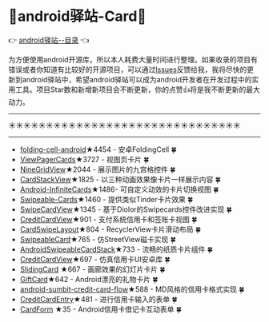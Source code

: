 # :running:android驿站-Card:running:
:point_right: [android驿站--目录](https://github.com/enChenging/android_posthouse) :point_left:

为方便使用android开源库，所以本人耗费大量时间进行整理。如果收录的项目有错误或者你知道有比较好的开源项目，可以通过[Issues](https://github.com/enChenging/android_posthouse/issues)反馈给我，我将尽快的更新到android驿站中，希望android驿站可以成为android开发者在开发过程中的实用工具。项目Star数和新增新项目会不断更新，你的点赞:+1:将是我不断更新的最大动力。

<HR style="FILTER: progid:DXImageTransform.Microsoft.Shadow(color:#987cb9,direction:145,strength:15)" width="100%" color=#987cb9 SIZE=1>

:sunny::sunny::sunny::sunny::sunny::sunny::sunny::sunny::sunny::sunny::sunny::sunny::sunny::sunny::sunny::sunny::sunny::sunny::sunny::sunny::sunny::sunny::sunny::sunny::sunny::sunny::sunny::sunny::sunny::sunny::sunny:

<HR style="FILTER: progid:DXImageTransform.Microsoft.Shadow(color:#987cb9,direction:145,strength:15)" width="100%" color=#987cb9 SIZE=1>


- [folding-cell-android](https://github.com/Ramotion/folding-cell-android)★4454 - 安卓FoldingCell  :four_leaf_clover:
- [ViewPagerCards](https://github.com/rubensousa/ViewPagerCards)★3727 - 视图页卡片  :four_leaf_clover:
- [NineGridView](https://github.com/jeasonlzy/NineGridView)★2044 - 展示图片的九宫格控件  :four_leaf_clover:
- [CardStackView](https://github.com/loopeer/CardStackView)★1825 - 以三种动画效果像卡片一样展示内容  :four_leaf_clover:
- [Android-InfiniteCards](https://github.com/BakerJQ/Android-InfiniteCards)★1486- 可自定义动效的卡片切换视图  :four_leaf_clover:
- [Swipeable-Cards](https://github.com/kikoso/Swipeable-Cards)★1460 - 提供类似Tinder卡片效果  :four_leaf_clover:
- [SwipeCardView](https://github.com/xiepeijie/SwipeCardView)★1345 - 基于Diolor的Swipecards控件改进实现  :four_leaf_clover:
- [CreditCardView](https://github.com/sharish/CreditCardView)★901 - 支付系统信用卡和签账卡视图 :four_leaf_clover:
- [CardSwipeLayout](https://github.com/yuqirong/CardSwipeLayout)★804 - RecyclerView卡片滑动布局  :four_leaf_clover:
- [SwipeableCard](https://github.com/michelelacorte/SwipeableCard)★765 - 仿StreetView磁卡实现  :four_leaf_clover:
- [AndroidSwipeableCardStack](https://github.com/wenchaojiang/AndroidSwipeableCardStack)★733 - 流畅的纸质卡片组件 :four_leaf_clover:
- [CreditCardView](https://github.com/vinaygaba/CreditCardView)★697 - 仿真信用卡UI安卓库 :four_leaf_clover:
- [SlidingCard](https://github.com/mxn21/SlidingCard) ★667 - 画廊效果的幻灯片卡片  :four_leaf_clover:
- [GiftCard](https://github.com/ldoublem/GiftCard)★642 - Android漂亮的礼物卡片  :four_leaf_clover:
- [android-sumbit-credit-card-flow](https://github.com/adonixis/android-sumbit-credit-card-flow)★588 - MD风格的信用卡格式实现  :four_leaf_clover:
- [CreditCardEntry](https://github.com/dbachelder/CreditCardEntry)★481 - 进行信用卡输入的表单 :four_leaf_clover:
- [CardForm](https://github.com/geeckmc/CardForm) ★35 - Android信用卡借记卡互动表单  :four_leaf_clover:





       

